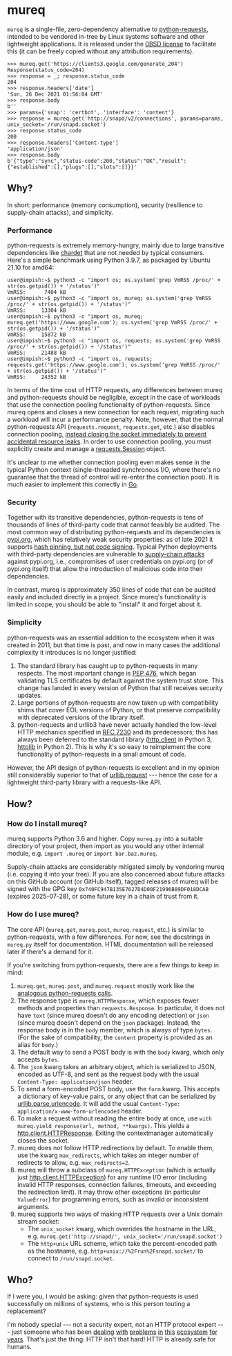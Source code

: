 mureq
=====

`mureq` is a single-file, zero-dependency alternative to [python-requests](https://github.com/psf/requests), intended to be vendored in-tree by Linux systems software and other lightweight applications. It is released under the [0BSD license](https://opensource.org/licenses/0BSD) to facilitate this (it can be freely copied without any attribution requirements).

```
>>> mureq.get('https://clients3.google.com/generate_204')
Response(status_code=204)
>>> response = _; response.status_code
204
>>> response.headers['date']
'Sun, 26 Dec 2021 01:56:04 GMT'
>>> response.body
b''
>>> params={'snap': 'certbot', 'interface': 'content'}
>>> response = mureq.get('http://snapd/v2/connections', params=params, unix_socket='/run/snapd.socket')
>>> response.status_code
200
>>> response.headers['Content-type']
'application/json'
>>> response.body
b'{"type":"sync","status-code":200,"status":"OK","result":{"established":[],"plugs":[],"slots":[]}}'
```

## Why?

In short: performance (memory consumption), security (resilience to supply-chain attacks), and simplicity.

### Performance

python-requests is extremely memory-hungry, mainly due to large transitive dependencies like [chardet](https://github.com/chardet/chardet) that are not needed by typical consumers. Here's a simple benchmark using Python 3.9.7, as packaged by Ubuntu 21.10 for amd64:

```
user@impish:~$ python3 -c "import os; os.system('grep VmRSS /proc/' + str(os.getpid()) + '/status')"
VmRSS:      7404 kB
user@impish:~$ python3 -c "import os, mureq; os.system('grep VmRSS /proc/' + str(os.getpid()) + '/status')"
VmRSS:     13304 kB
user@impish:~$ python3 -c "import os, mureq; mureq.get('https://www.google.com'); os.system('grep VmRSS /proc/' + str(os.getpid()) + '/status')"
VmRSS:     15872 kB
user@impish:~$ python3 -c "import os, requests; os.system('grep VmRSS /proc/' + str(os.getpid()) + '/status')"
VmRSS:     21488 kB
user@impish:~$ python3 -c "import os, requests; requests.get('https://www.google.com'); os.system('grep VmRSS /proc/' + str(os.getpid()) + '/status')"
VmRSS:     24352 kB
```

In terms of the time cost of HTTP requests, any differences between mureq and python-requests should be negligible, except in the case of workloads that use the connection pooling functionality of python-requests. Since mureq opens and closes a new connection for each request, migrating such a workload will incur a performance penalty. Note, however, that the normal python-requests API (`requests.request`, `requests.get`, etc.) also disables connection pooling, [instead closing the socket immediately to prevent accidental resource leaks](https://github.com/psf/requests/blob/a1a6a549a0143d9b32717dbe3d75cd543ae5a4f6/requests/api.py#L57-L61). In order to use connection pooling, you must explicitly create and manage a [requests.Session](https://docs.python-requests.org/en/latest/user/advanced/#session-objects) object.

It's unclear to me whether connection pooling even makes sense in the typical Python context (single-threaded synchronous I/O, where there's no guarantee that the thread of control will re-enter the connection pool). It is much easier to implement this correctly in [Go](https://pkg.go.dev/net/http#Client).

### Security

Together with its transitive dependencies, python-requests is tens of thousands of lines of third-party code that cannot feasibly be audited. The most common way of distributing python-requests and its dependencies is [pypi.org](https://pypi.org/), which has relatively weak security properties: as of late 2021 it supports [hash pinning, but not code signing](https://flawed.net.nz/2021/02/02/PyPI-Security-State/). Typical Python deployments with third-party dependencies are vulnerable to [supply-chain attacks](https://en.wikipedia.org/wiki/Supply_chain_attack) against pypi.org, i.e., compromises of user credentials on pypi.org (or of pypi.org itself) that allow the introduction of malicious code into their dependencies.

In contrast, mureq is approximately 350 lines of code that can be audited easily and included directly in a project. Since mureq's functionality is limited in scope, you should be able to "install" it and forget about it.

### Simplicity

python-requests was an essential addition to the ecosystem when it was created in 2011, but that time is past, and now in many cases the additional complexity it introduces is no longer justified:

1. The standard library has caught up to python-requests in many respects. The most important change is [PEP 476](https://www.python.org/dev/peps/pep-0476/), which began validating TLS certificates by default against the system trust store. This change has landed in every version of Python that still receives security updates.
1. Large portions of python-requests are now taken up with compatibility shims that cover EOL versions of Python, or that preserve compatibility with deprecated versions of the library itself.
1. python-requests and urllib3 have never actually handled the low-level HTTP mechanics specified in [RFC 7230](https://datatracker.ietf.org/doc/html/rfc7230) and its predecessors; this has always been deferred to the standard library ([http.client](https://docs.python.org/3/library/http.client.html) in Python 3, [httplib](https://docs.python.org/2/library/httplib.html) in Python 2). This is why it's so easy to reimplement the core functionality of python-requests in a small amount of code.

However, the API design of python-requests is excellent and in my opinion still considerably superior to that of [urllib.request](https://docs.python.org/3/library/urllib.request.html) --- hence the case for a lightweight third-party library with a requests-like API.

## How?

### How do I install mureq?

mureq supports Python 3.6 and higher. Copy `mureq.py` into a suitable directory of your project, then import as you would any other internal module, e.g. `import .mureq` or `import bar.baz.mureq`.

Supply-chain attacks are considerably mitigated simply by vendoring mureq (i.e. copying it into your tree). If you are also concerned about future attacks on this GitHub account (or GitHub itself), tagged releases of mureq will be signed with the GPG key `0x740FC947B135E7627D4D00F21996B89DF018DCAB` (expires 2025-07-28), or some future key in a chain of trust from it.

### How do I use mureq?

The core API (`mureq.get`, `mureq.post`, `mureq.request`, etc.) is similar to python-requests, with a few differences. For now, see the docstrings in `mureq.py` itself for documentation. HTML documentation will be released later if there's a demand for it.

If you're switching from python-requests, there are a few things to keep in mind:

1. `mureq.get`, `mureq.post`, and `mureq.request` mostly work like the [analogous python-requests calls](https://docs.python-requests.org/en/latest/user/quickstart/#make-a-request).
1. The response type is `mureq.HTTPResponse`, which exposes fewer methods and properties than `requests.Response`. In particular, it does not have `text` (since mureq doesn't do any encoding detection) or `json` (since mureq doesn't depend on the `json` package). Instead, the response body is in the `body` member, which is always of type `bytes`. (For the sake of compatibility, the `content` property is provided as an alias for `body`.)
1. The default way to send a POST body is with the `body` kwarg, which only accepts `bytes`.
1. The `json` kwarg takes an arbitrary object, which is serialized to JSON, encoded as UTF-8, and sent as the request body with the usual `Content-Type: application/json` header.
1. To send a form-encoded POST body, use the `form` kwarg. This accepts a dictionary of key-value pairs, or any object that can be serialized by [urllib.parse.urlencode](https://docs.python.org/3/library/urllib.parse.html#urllib.parse.urlencode). It will add the usual `Content-Type: application/x-www-form-urlencoded` header.
1. To make a request without reading the entire body at once, use `with mureq.yield_response(url, method, **kwargs)`. This yields a [http.client.HTTPResponse](https://docs.python.org/3/library/http.client.html#httpresponse-objects). Exiting the contextmanager automatically closes the socket.
1. mureq does not follow HTTP redirections by default. To enable them, use the kwarg `max_redirects`, which takes an integer number of redirects to allow, e.g. `max_redirects=2`.
1. mureq will throw a subclass of `mureq.HTTPException` (which is actually just [http.client.HTTPException](https://docs.python.org/3/library/http.client.html#http.client.HTTPException)) for any runtime I/O error (including invalid HTTP responses, connection failures, timeouts, and exceeding the redirection limit). It may throw other exceptions (in particular `ValueError`) for programming errors, such as invalid or inconsistent arguments.
1. mureq supports two ways of making HTTP requests over a Unix domain stream socket:
    - The `unix_socket` kwarg, which overrides the hostname in the URL, e.g. `mureq.get('http://snapd/', unix_socket='/run/snapd.socket')`
    - The `http+unix` URL scheme, which take the percent-encoded path as the hostname, e.g. `http+unix://%2Frun%2Fsnapd.socket/` to connect to `/run/snapd.socket`.

## Who?

If I were you, I would be asking: given that python-requests is used successfully on millions of systems, who is this person touting a replacement?

I'm nobody special --- not a security expert, not an HTTP protocol expert --- just someone who has been [dealing](https://github.com/psf/requests/issues/520) [with](https://github.com/urllib3/urllib3/pull/87) [problems](https://github.com/kjd/idna/pull/22) [in](https://github.com/kjd/idna/pull/24) [this](https://code.launchpad.net/~slingamn/ssh-import-id/+git/ssh-import-id/+merge/389139) [ecosystem](https://bugs.launchpad.net/ubuntu/+source/apport/+bug/1903605) [for](https://code.launchpad.net/~ddstreet/software-properties/+git/software-properties/+merge/396926) [years](https://github.com/OpenPrinting/system-config-printer/pull/247). That's just the thing: HTTP isn't that hard! HTTP is already safe for humans.
